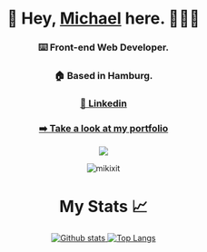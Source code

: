 <h1 align="center">👋  Hey,  <a href="https://www.linkedin.com/in/michaeltorresdeveloper/">Michael</a> here.  👨🏻‍💻 </h1>
<h3 align="center"> ⌨️ Front-end Web Developer.  </h3>
<h3 align="center">  🏠 Based in Hamburg. </h3>
<h3 align="center"><a href="https://www.linkedin.com/in/michaeltorresdev/">💼 Linkedin</a></h2>
<h3 align="center"><a href="https://www.michaeltorresdev.dev">➡️ Take a look at my portfolio</a></h2>
<p align="center">
  <a href="#">
    <img src="https://skillicons.dev/icons?i=tailwind,sass,bootstrap,js,ts,vue,nuxt,react,nodejs,mysql,postgresql,vite,obsidian,apple"">
  </a>
</p>
<p align="center"> <img src="https://komarev.com/ghpvc/?username=mikixit&label=Profile%20views&color=0e75b6&style=flat&color=brightgreen" alt="mikixit"/> </p>

<h1 align="center">My Stats 📈</h1>

<p align="center">
  <a href="#">
    <img src="https://github-readme-stats.vercel.app/api?username=mikixit&theme=onedark&show_icons=true&hide_rank=true&custom_title=Stats&count_private=true&hide_border=true&hide=issues&line_height=24&bg_color=0d1117" alt="Github stats" />
    <img src="https://github-readme-stats.vercel.app/api/top-langs/?username=mikixit&layout=compact&theme=onedark&count_private=true&hide_border=true&bg_color=0d1117" alt="Top Langs">
  </a>
</p>





